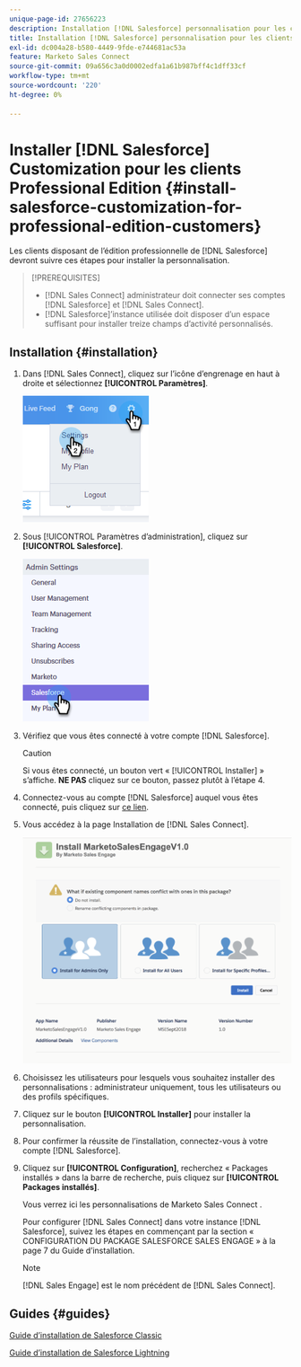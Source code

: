 ```yaml
---
unique-page-id: 27656223
description: Installation [!DNL Salesforce] personnalisation pour les clients Professional Edition - Documents Marketo - Documentation du produit
title: Installation [!DNL Salesforce] personnalisation pour les clients Professional Edition
exl-id: dc004a28-b580-4449-9fde-e744681ac53a
feature: Marketo Sales Connect
source-git-commit: 09a656c3a0d0002edfa1a61b987bff4c1dff33cf
workflow-type: tm+mt
source-wordcount: '220'
ht-degree: 0%

---
```


# Installer [!DNL Salesforce] Customization pour les clients Professional Edition {#install-salesforce-customization-for-professional-edition-customers}

Les clients disposant de l’édition professionnelle de [!DNL Salesforce] devront suivre ces étapes pour installer la personnalisation.

>[!PREREQUISITES]
>
>* [!DNL Sales Connect] administrateur doit connecter ses comptes [!DNL Salesforce] et [!DNL Sales Connect].
>* [!DNL Salesforce]’instance utilisée doit disposer d’un espace suffisant pour installer treize champs d’activité personnalisés.

## Installation {#installation}

1. Dans [!DNL Sales Connect], cliquez sur l’icône d’engrenage en haut à droite et sélectionnez **[!UICONTROL Paramètres]**.

   ![](assets/one-4.png)

1. Sous [!UICONTROL Paramètres d’administration], cliquez sur **[!UICONTROL Salesforce]**.

   ![](assets/two-4.png)

1. Vérifiez que vous êtes connecté à votre compte [!DNL Salesforce].

   >[!CAUTION]
   >
   >Si vous êtes connecté, un bouton vert « [!UICONTROL Installer] » s’affiche. **NE PAS** cliquez sur ce bouton, passez plutôt à l’étape 4.

1. Connectez-vous au compte [!DNL Salesforce] auquel vous êtes connecté, puis cliquez sur [ce lien](https://login.salesforce.com/packaging/installPackage.apexp?p0=04t0b000001oWEZ).
1. Vous accédez à la page Installation de [!DNL Sales Connect].

   ![](assets/install-package.png)

1. Choisissez les utilisateurs pour lesquels vous souhaitez installer des personnalisations : administrateur uniquement, tous les utilisateurs ou des profils spécifiques.
1. Cliquez sur le bouton **[!UICONTROL Installer]** pour installer la personnalisation.
1. Pour confirmer la réussite de l’installation, connectez-vous à votre compte [!DNL Salesforce].
1. Cliquez sur **[!UICONTROL Configuration]**, recherchez « Packages installés » dans la barre de recherche, puis cliquez sur **[!UICONTROL Packages installés]**.

   Vous verrez ici les personnalisations de Marketo Sales Connect .

   Pour configurer [!DNL Sales Connect] dans votre instance [!DNL Salesforce], suivez les étapes en commençant par la section « CONFIGURATION DU PACKAGE SALESFORCE SALES ENGAGE » à la page 7 du Guide d’installation.

   >[!NOTE]
   >
   >[!DNL Sales Engage] est le nom précédent de [!DNL Sales Connect].

## Guides {#guides}

[Guide d’installation de Salesforce Classic](https://s3.amazonaws.com/tout-user-store/salesforce/assets/Marketo+Sales+Engage+For+Salesforce_+Installation+and+Success+Guide.pdf)

[ Guide d’installation de Salesforce Lightning ](https://s3.amazonaws.com/tout-user-store/salesforce/assets/SF+Guide+for+Lightning.pdf)
